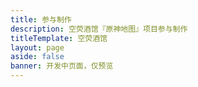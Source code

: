 ```yaml
---
title: 参与制作
description: 空荧酒馆『原神地图』项目参与制作
titleTemplate: 空荧酒馆
layout: page
aside: false
banner: 开发中页面，仅预览
---
```


<script setup lang="ts">
import StaffPage from '../components/staff/StaffPage.vue'
</script>

<StaffPage />
